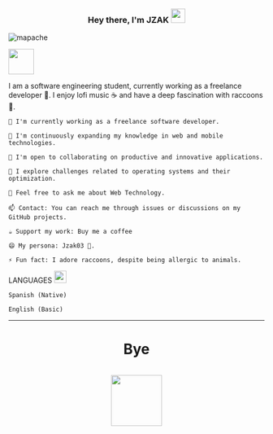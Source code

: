 <h3 align="center">Hey there, I'm JZAK</a> <img src="https://emojis.slackmojis.com/emojis/images/1579216111/7550/pikachu_wave.gif?1579216111" width="28" /> </h3>

![mapache](https://www.torresdelaalameda.org/wp-content/uploads/2020/10/banner-mapache.jpg)

<img src="https://emoji.gg/assets/emoji/6449_RocketInABlanket.png" width="50" />

I am a software engineering student, currently working as a freelance developer 🧑. I enjoy lofi music ☕ and have a deep fascination with raccoons 🦝.

    🔭 I'm currently working as a freelance software developer.

    🌱 I'm continuously expanding my knowledge in web and mobile technologies.

    👯 I'm open to collaborating on productive and innovative applications.

    🤔 I explore challenges related to operating systems and their optimization.

    💬 Feel free to ask me about Web Technology.

    📫 Contact: You can reach me through issues or discussions on my GitHub projects.

    ☕ Support my work: Buy me a coffee

    😄 My persona: Jzak03 🦝.

    ⚡ Fun fact: I adore raccoons, despite being allergic to animals.

LANGUAGES <img src="https://emoji.gg/assets/emoji/6958_raccoon.png" width="24" />

    Spanish (Native)

    English (Basic)
---
<h1 align="center">Bye</a><br/><br/> <img src="https://emoji.gg/assets/emoji/3489-raccoon-roll.gif" width="100" /> </h1>
